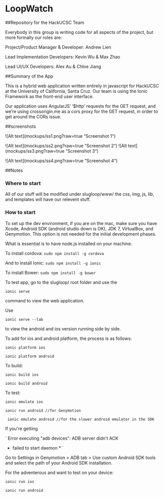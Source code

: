 # LoopWatch
##Repository for the HackUCSC Team

Everybody in this group is writing code for all aspects of the project, but more formally our roles are: 

Project/Product Manager & Developer: Andrew Lien

Lead Implementation Developers: Kevin Wu & Max Zhao

Lead UI/UX Developers: Alex Au & Chloe Jiang


##Summary of the App 

This is a hybrid web application written entirely in javascript for HackUCSC at the University of California, Santa Cruz. Our team is using the Ionic Framework as the front-end user interface.

Our application uses AngularJS’ ‘$http’ requests for the GET request, and we’re using crossorigin.me as a cors proxy for the GET request, in order to get around the CORs issue.



##screenshots 

![Alt text](mockups/ss1.png?raw=true “Screenshot 1“)

![Alt text](mockups/ss2.png?raw=true “Screenshot 2“)
![Alt text](mockups/ss3.png?raw=true “Screenshot 3“)

![Alt text](mockups/ss4.png?raw=true “Screenshot 4“)



##Notes 

### Where to start

All of our stuff will be modified under slugloop/www/ the css, img, js, lib, and templates will have our relevent stuff. 

### How to start

To set up the dev environment, if you are on the mac, make sure you have Xcode, Android SDK (android studio down is OK), JDK 7, VirtualBox, and Genymotion. This option is not needed for the initial development phases.

What is essential is to have node.js installed on your machine. 

To install cordova: 
` sudo npm install -g cordova `

And to install Ionic: 
` sudo npm install -g ionic `

To install Bower:
` sudo npm install -g bower `

To test app, go to the slugloop/ root folder and use the

` ionic serve `

command to view the web application. 

Use

` ionic serve --lab `

to view the android and ios version running side by side. 

To add for ios and android platform, the process is as follows:

` ionic platform ios `

` ionic platform android `

To build:

` ionic build ios `

` ionic build android `

To test:

` ionic emulate ios `

` ionic run android //for Genymotion `

`  ionic emulate android //for the slower android emulator in the SDK  `

If you're getting

` Error executing "adb devices": ADB server didn't ACK 

   * failed to start daemon * `

Go to Settings in Genymotion > ADB tab > Use custom Android SDK tools and select the path of your Android SDK installation. 

For the adventerous and want to test on your device: 

` ionic run ios `

` ionic run android `

